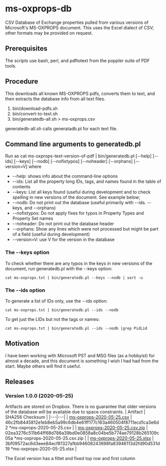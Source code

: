 # ms-oxprops-db
CSV Database of Exchange properties pulled from various versions of Microsoft's MS-OXPROPS document. This uses the Excel dialect of CSV; other formats may be provided on request.

## Prerequisites
The scripts use bash, perl, and pdftotext from the poppler suite of PDF tools.

## Procedure
This downloads all known MS-OXPROPS pdfs, converts them to text, and then extracts the database info from all text files.
1. bin/download-pdfs.sh
2. bin/convert-to-text.sh
3. bin/generatedb-all.sh > ms-oxprops.csv

generatedb-all.sh calls generatadb.pl for each text file.

## Command line arguments to generatedb.pl
Run as
	cat ms-oxprops-text-version-of-pdf | bin/generatedb.pl [--help] [--ids] [--keys] [--nodb] [--nofixtypos] [--noheader] [--orphans] [--version=V]
where

* --help: shows info about the command-line options
* --ids: List all the property long IDs, tags, and names found in the table of contents
* --keys: List all keys found (useful during development and to check spelling in new versions of the document. See example below;
* --nodb: Do not print out the database (useful primarily with --ids. --keys, and --orphans)
* --nofixtypos: Do not apply fixes for typos in Property Types and Property Set names
* --noheader: Do not print out the database header
* --orphans: Show any lines which were not processed but might be part of a field (useful during development)
* --version=V: use V for the version in the database

### The --keys option
To check whether there are any typos in the keys in new versions of the document, run generatedb.pl with the --keys option:
```
cat ms-oxprops.txt | bin/generatedb.pl --keys --nodb | sort -u
```

### The --ids option
To generate a list of IDs only, use the --ids option:
```
cat ms-oxprops.txt | bin/generatedb.pl --ids --nodb
```

To get just the LIDs but not the tags or names:
```
cat ms-oxprops.txt | bin/generatedb.pl --ids --nodb |grep PidLid
```

## Motivation
I have been working with Microsoft PST and MSG files (as a hobbyist) for almost a decade, and this document is something I wish I had had from the start. Maybe others will find it useful.

## Releases
### Version 1.0.0 (2020-05-25)
Artifacts are stored on Dropbox. There is no guarantee that older versions of the database will be available due to space constraints.
| Artifact | SHA256 Checksum |
|---|---|
| [ms-oxprops-2020-05-25.csv](https://www.dropbox.com/s/e945bjijzjlaa2n/ms-oxprops-2020-05-25.csv?dl=0) | 46c2fb8445812e1eb8eb5a99c6db4e61ff177c163a460504f8711ecd1ca3e6d2 *ms-oxprops-2020-05-25.csv |
| [ms-oxprops-2020-05-25.csv.zip](https://www.dropbox.com/s/yynqininhauff18/ms-oxprops-2020-05-25.csv.zip?dl=0) | 02ea3276c511b64ff68d786a39bd0e0858a8c04be5b774ae79128b265109c05a *ms-oxprops-2020-05-25.csv.zip |
| [ms-oxprops-2020-05-25.xlsx](https://www.dropbox.com/s/vqivoeba6j4ih9b/ms-oxprops-2020-05-25.xlsx?dl=0) | 3bf09572ac6d3eee84ecf81327afbb94608243698fa83946113d2fd90d531d19 *ms-oxprops-2020-05-25.xlsx |

The Excel version has a filtet and fixed top row and first column
